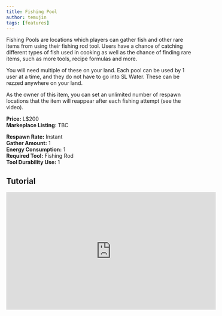 ```yaml
---
title: Fishing Pool
author: temujin
tags: [features]
---
```

Fishing Pools are locations which players can gather fish and other rare items from using their fishing rod tool. Users have a chance of catching different types of fish used in cooking as well as the chance of finding rare items, such as more tools, recipe formulas and more. 

You will need multiple of these on your land. Each pool can be used by 1 user at a time, and they do not have to go into SL Water. These can be rezzed anywhere on your land.

As the owner of this item, you can set an unlimited number of respawn locations that the item will reappear after each fishing attempt (see the video).

**Price:** L$200<br>
**Markeplace Listing**: TBC<br>

**Respawn Rate:** Instant<br>
**Gather Amount:** 1<br>
**Energy Consumption:** 1<br>
**Required Tool:** Fishing Rod<br>
**Tool Durability Use:** 1

## Tutorial
<iframe width="560" height="315" src="https://www.youtube.com/embed/d8H2LtqzhPo" frameborder="0" allow="accelerometer; autoplay; encrypted-media; gyroscope; picture-in-picture" allowfullscreen></iframe>
